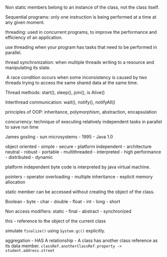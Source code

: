 Non static members belong to an instance of the class, not the class itself.

Sequential programs: only one instruction is being performed at a time at any given moment.

threading: used in concurrent programs, to improve the performance and efficiency of an application.

use threading when your program has tasks that need to be performed in parallel.

thread synchronization: when multiple threads writing to a resource and manipulating its state.

 A race condition occurs when some inconsistency is caused by two threads trying to access the same shared data at the same time.

Thread methods: start(), sleep(), join(), is Alive()

Interthread communication: wait(), notify(), notifyAll()

principles of OOP: inheritance, polymorphism, abstraction, encapsulation

concurrency: technique of executing relatively independent tasks in parallel to save run time

James gosling - sun microsystems - 1995 - Java 1.0

object oriented - simple - secure - platform independent - architecture neutral - robust - portable - multithreaded - interpreted - high performance - distributed - dynamic

platform independent byte code is interpreted by java virtual machine.

pointers - operator overloading - multiple inheritance - explicit memory allocation

static member can be accessed without creating the object of the class.

Boolean - byte - char - double - float - int - long - short

Non access modifiers: static - final - abstract - synchronized

this - reference to the object of the current class

simulate `finalize()` using `System.gc()` explicitly. 

aggregation - HAS A relationship - A class has another class reference as its data member. `classRef.anotherClassRef.property -> student.address.street` 

